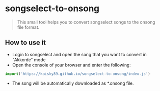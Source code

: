 # songselect-to-onsong

> This small tool helps you to convert songselect songs to the onsong file format.

## How to use it

- Login to songselect and open the song that you want to convert in "Akkorde" mode
- Open the console of your browser and enter the following:

```js
import('https://kaisky89.github.io/songselect-to-onsong/index.js')
```

- The song will be automatically downloaded as \*.onsong file.
